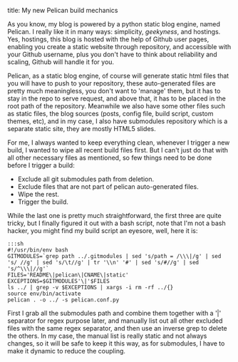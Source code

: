 title: My new Pelican build mechanics

As you know, my blog is powered by a python static blog engine, named Pelican. I really like it in many ways: simplicity, _geekyness_, and hostings. Yes, hostings, this blog is hosted with the help of Github user pages, enabling you create a static website through repository, and accessible with your Github username, plus you don't have to think about reliability and scaling, Github will handle it for you.

Pelican, as a static blog engine, of course will generate static html files that you will have to push to your repository, these auto-generated files are pretty much meaningless, you don't want to 'manage' them, but it has to stay in the repo to serve request, and above that, it has to be placed in the root path of the repository. Meanwhile we also have some other files such as static files, the blog sources (posts, config file, build script, custom themes, etc), and in my case, I also have submodules repository which is a separate static site, they are mostly HTML5 slides.

For me, I always wanted to keep everything clean, whenever I trigger a new build, I wanted to wipe all recent build files first. But I can't just do that with all other necessary files as mentioned, so few things need to be done before I trigger a build:

* Exclude all git submodules path from deletion.
* Exclude files that are not part of pelican auto-generated files.
* Wipe the rest.
* Trigger the build.

While the last one is pretty much straightforward, the first three are quite tricky, but I finally figured it out with a bash script, note that I'm not a bash hacker, you might find my build script an eyesore, well, here it is:

    :::sh
    #!/usr/bin/env bash
    GITMODULES=`grep path ../.gitmodules | sed 's/path = /\\\|/g' | sed 's/ //g' | sed 's/\t//g' | tr '\\n' '#' | sed 's/#//g' | sed 's/^\\\|//g'`
    FILES='README\|pelican\|CNAME\|static'
    EXCEPTIONS=$GITMODULES'\|'$FILES
    ls ../ | grep -v $EXCEPTIONS | xargs -i rm -rf ../{}
    source env/bin/activate
    pelican . -o ../ -s pelican.conf.py

First I grab all the submodules path and combine them together with a '\|' separator for regex purpose later, and manually list out all other excluded files with the same regex separator, and then use an inverse grep to delete the others. In my case, the manual list is really static and not always changes, so it will be safe to keep it this way, as for submodules, I have to make it dynamic to reduce the coupling.
